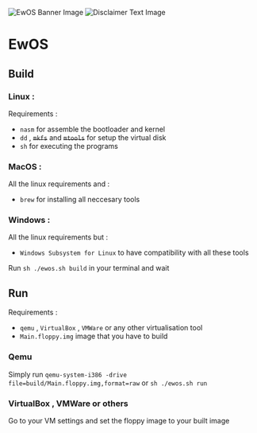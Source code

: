 ![EwOS Banner Image](https://github.com/user-attachments/assets/c6d65ddc-cbc1-4a93-9483-3db905cc264d)
![Disclaimer Text Image](https://github.com/user-attachments/assets/48e36d74-cab9-4e88-930a-6b0d7e1e0804)

# EwOS
## Build
### Linux :
Requirements :
- `nasm` for assemble the bootloader and kernel
- `dd` , ~~`mkfs`~~ and ~~`mtools`~~ for setup the virtual disk
- `sh` for executing the programs
### MacOS :
All the linux requirements and :
- `brew` for installing all neccesary tools
### Windows :
All the linux requirements but :
- `Windows Subsystem for Linux` to have compatibility with all these tools

Run `sh ./ewos.sh build` in your terminal and wait

## Run
Requirements :
- `qemu` , `VirtualBox` , `VMWare` or any other virtualisation tool
- `Main.floppy.img` image that you have to build

### Qemu
Simply run `qemu-system-i386 -drive file=build/Main.floppy.img,format=raw` or `sh ./ewos.sh run`

### VirtualBox , VMWare or others
Go to your VM settings and set the floppy image to your built image
